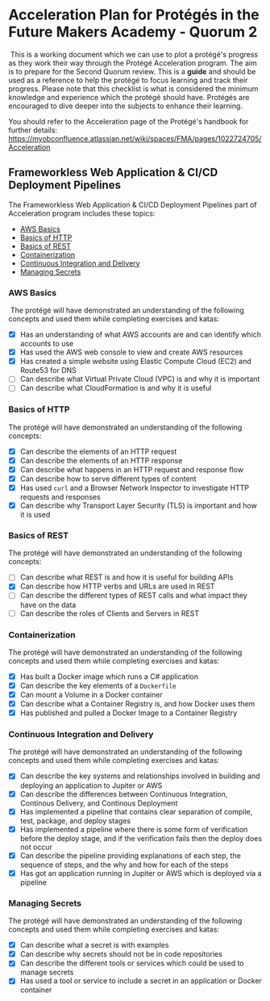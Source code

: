 # Acceleration Plan for Protégés in the Future Makers Academy - Quorum 2
​
This is a working document which we can use to plot a protégé's progress as they work their way through the Protégé Acceleration program. The aim is to prepare for the Second Quorum review. This is a **guide** and should be used as a reference to help the protégé to focus learning and track their progress. Please note that this checklist is what is considered the minimum knowledge and experience which the protégé should have. Protégés are encouraged to dive deeper into the subjects to enhance their learning.

You should refer to the Acceleration page of the Protégé's handbook for further details: https://myobconfluence.atlassian.net/wiki/spaces/FMA/pages/1022724705/Acceleration
​
## Frameworkless Web Application & CI/CD Deployment Pipelines

The Frameworkless Web Application & CI/CD Deployment Pipelines part of Acceleration program includes these topics:

* [AWS Basics](../things-we-value/technical/operations/aws-basics.md)
* [Basics of HTTP](../things-we-value/technical/web/HTTP.md)
* [Basics of REST](../things-we-value/technical/web/REST.md)
* [Containerization](../things-we-value/technical/operations/containerization.md)
* [Continuous Integration and Delivery](../things-we-value/technical/continuous-integration-and-delivery)
* [Managing Secrets](../things-we-value/technical/security/managing-secrets.md)

### AWS Basics
​
The protégé will have demonstrated an understanding of the following concepts and used them while completing exercises and katas:
​
- [x] Has an understanding of what AWS accounts are and can identify which accounts to use
- [x] Has used the AWS web console to view and create AWS resources
- [x] Has created a simple website using Elastic Compute Cloud (EC2) and Route53 for DNS
- [ ] Can describe what Virtual Private Cloud (VPC) is and why it is important
- [ ] Can describe what CloudFormation is and why it is useful

### Basics of HTTP

The protégé will have demonstrated an understanding of the following concepts:

- [x] Can describe the elements of an HTTP request
- [x] Can describe the elements of an HTTP response
- [x] Can describe what happens in an HTTP request and response flow
- [x] Can describe how to serve different types of content
- [x] Has used `curl` and a Browser Network Inspector to investigate HTTP requests and responses
- [x] Can describe why Transport Layer Security (TLS) is important and how it is used

### Basics of REST

The protégé will have demonstrated an understanding of the following concepts:

- [ ] Can describe what REST is and how it is useful for building APIs
- [x] Can describe how HTTP verbs and URLs are used in REST
- [ ] Can describe the different types of REST calls and what impact they have on the data
- [ ] Can describe the roles of Clients and Servers in REST

### Containerization

The protégé will have demonstrated an understanding of the following concepts and used them while completing exercises and katas:

- [x] Has built a Docker image which runs a C# application
- [x] Can describe the key elements of a `Dockerfile`
- [x] Can mount a Volume in a Docker container
- [x] Can describe what a Container Registry is, and how Docker uses them
- [x] Has published and pulled a Docker Image to a Container Registry

### Continuous Integration and Delivery

The protégé will have demonstrated an understanding of the following concepts and used them while completing exercises and katas:

- [x] Can describe the key systems and relationships involved in building and deploying an application to Jupiter or AWS
- [x] Can describe the differences between Continuous Integration, Continous Delivery, and Continous Deployment
- [x] Has implemented a pipeline that contains clear separation of compile, test, package, and deploy stages
- [x] Has implemented a pipeline where there is some form of verification before the deploy stage, and if the verification fails then the deploy does not occur
- [x] Can describe the pipeline providing explanations of each step, the sequence of steps, and the why and how for each of the steps
- [x] Has got an application running in Jupiter or AWS which is deployed via a pipeline

### Managing Secrets

The protégé will have demonstrated an understanding of the following concepts and used them while completing exercises and katas:

- [x] Can describe what a secret is with examples
- [x] Can describe why secrets should not be in code repositories
- [x] Can describe the different tools or services which could be used to manage secrets
- [x] Has used a tool or service to include a secret in an application or Docker container

